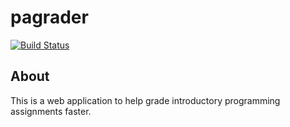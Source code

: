 # pagrader

[![Build Status](https://travis-ci.org/k2truong/pagrader.svg?branch=master)](https://travis-ci.org/k2truong/pagrader)

## About

This is a web application to help grade introductory programming assignments faster.
